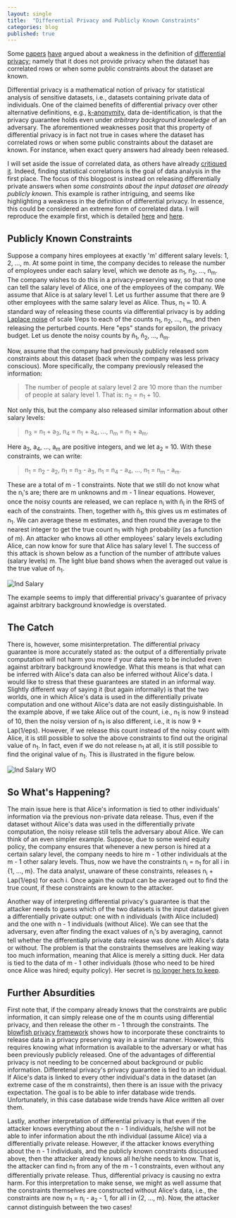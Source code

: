```yaml
---
layout: single
title:  "Differential Privacy and Publicly Known Constraints"
categories: blog
published: true
---
```


<p>Some <a href="http://www.cse.psu.edu/~duk17/papers/nflprivacy.pdf">papers</a> <a href="https://arxiv.org/pdf/1312.3913.pdf">have</a> argued about a weakness in the definition of <a href="https://people.csail.mit.edu/asmith/PS/sensitivity-tcc-final.pdf">differential privacy</a>; namely that it does not provide privacy when the dataset has correlated rows or when some public constraints about the dataset are known.</p>
  
<p>Differential privacy is a mathematical notion of privacy for statistical analysis of sensitive datasets, i.e., datasets containing private data of individuals. One of the claimed benefits of differential privacy over other alternative definitions, e.g., <a href="https://dataprivacylab.org/dataprivacy/projects/kanonymity/paper3.pdf">k-anonymity</a>, data de-identification, is that the privacy guarantee holds even under <i>arbitrary background knowledge</i> of an adversary. The aforementioned weaknesses posit that this property of differential privacy is in fact not true in cases where the dataset has correlated rows or when some public constraints about the dataset are known. For instance, when exact query answers had already been released.</p>

<p>I will set aside the issue of correlated data, as others have already <a href="https://github.com/frankmcsherry/blog/blob/master/posts/2016-08-29.md">critiqued</a> <a href="https://privacytools.seas.harvard.edu/files/privacytools/files/pdf_02.pdf">it</a>. Indeed, finding statistical correlations is the goal of data analysis in the first place. The focus of this blogpost is instead on releasing differentially private answers when <i>some constraints about the input dataset are already publicly known</i>. This example is rather intriguing, and seems like highlighting a weakness in the definition of differential privacy. In essence, this could be considered an extreme form of correlated data. I will reproduce the example first, which is detailed <a href="http://www.cse.psu.edu/~duk17/papers/nflprivacy.pdf">here</a> and <a href=https://arxiv.org/pdf/1312.3913.pdf>here</a>.</p>

<h2>Publicly Known Constraints</h2>

<p> Suppose a company hires employees at exactly 'm' different salary levels: 1, 2, ..., m. At some point in time, the company decides to release the number of employees under each salary level, which we denote as n<sub>1</sub>, n<sub>2</sub>, ..., n<sub>m</sub>. The company wishes to do this in a privacy-preserving way, so that no one can tell the salary level of Alice, one of the employees of the company. We assume that Alice is at salary level 1. Let us further assume that there are 9 other employees with the same salary level as Alice. Thus, n<sub>1</sub> = 10. A standard way of releasing these counts via differential privacy is by adding <a href="https://en.wikipedia.org/wiki/Laplace_distribution">Laplace noise</a> of scale 1/eps to each of the counts n<sub>1</sub>, n<sub>2</sub>, ..., n<sub>m</sub>, and then releasing the perturbed counts. Here "eps" stands for epsilon, the privacy budget. Let us denote the noisy counts by &ntilde<sub>1</sub>, &ntilde<sub>2</sub>, ..., &ntilde<sub>m</sub>.</p>

<p> Now, assume that the company had previously publicly released som constraints about this dataset (back when the company was less privacy conscious). More specifically, the company previously released the information:</p> 

<blockquote cite="https://www.huxley.net/bnw/four.html">
<p>The number of people at salary level 2 are 10 more than the number of people at salary level 1. That is: n<sub>2</sub> = n<sub>1</sub> + 10.</p>
</blockquote>

<p>Not only this, but the company also released similar information about other salary levels:</p>

<blockquote cite="https://www.huxley.net/bnw/four.html">
<p>n<sub>3</sub> = n<sub>1</sub> + a<sub>3</sub>, n<sub>4</sub> = n<sub>1</sub> + a<sub>4</sub>, ..., n<sub>m</sub> = n<sub>1</sub> + a<sub>m</sub>.</p>
</blockquote>

<p>Here a<sub>3</sub>, a<sub>4</sub>, ..., a<sub>m</sub> are positive integers, and we let a<sub>2</sub> = 10. With these constraints, we can write:</p>
<blockquote cite="https://www.huxley.net/bnw/four.html">
<p>n<sub>1</sub> = n<sub>2</sub> - a<sub>2</sub>, n<sub>1</sub> = n<sub>3</sub> - a<sub>3</sub>, n<sub>1</sub> = n<sub>4</sub> - a<sub>4</sub>, ..., n<sub>1</sub> = n<sub>m</sub> - a<sub>m</sub>.</p>
</blockquote>
These are a total of m - 1 constraints. Note that we still do not know what the n<sub>i</sub>'s are; there are m unknowns and m - 1 linear equations. However, once the noisy counts are released, we can replace n<sub>i</sub> with &ntilde<sub>i</sub> in the RHS of each of the constraints. Then, together with &ntilde<sub>1</sub>, this gives us m estimates of n<sub>1</sub>. We can average these m estimates, and then round the average to the nearest integer to get the true count n<sub>1</sub> with high probability (as a function of m). An attacker who knows all other employees' salary levels excluding Alice, can now know for sure that Alice has salary level 1. The success of this attack is shown below as a function of the number of attribute values (salary levels) m. The light blue band shows when the averaged out value is the true value of n<sub>1</sub>.</p>

<img src="https://hasghar.github.io/assets/images/dp-corr-ind-salary.png" alt="Ind Salary">

<p>The example seems to imply that differential privacy's guarantee of privacy against arbitrary background knowledge is overstated.</p>

<h2>The Catch</h2>

<p>There is, however, some misinterpretation. The differential privacy guarantee is more accurately stated as: the output of a differentially private computation will not harm you more if your data were to be included even against arbitrary background knowledge. What this means is that what can be inferred with Alice's data can also be inferred without Alice's data. I would like to stress that these guarantees are stated in an informal way. Slightly different way of saying it (but again informally) is that the two worlds, one in which Alice's data is used in the differentially private computation and one without Alice's data are not easily distinguishable. In the example above, if we take Alice out of the count, i.e., n<sub>1</sub> is now 9 instead of 10, then the noisy version of n<sub>1</sub> is also different, i.e., it is now 9 + Lap(1/eps). However, if we release this count instead of the noisy count with Alice, it is still possible to solve the above constraints to find out the original value of n<sub>1</sub>. In fact, even if we do not release n<sub>1</sub> at all, it is still possible to find the original value of n<sub>1</sub>. This is illustrated in the figure below.</p>  

<img src="https://hasghar.github.io/assets/images/dp-corr-ind-salary-wo.png" alt="Ind Salary WO">

<h2>So What's Happening?</h2>

<p>The main issue here is that Alice's information is tied to other individuals' information via the previous non-private data release. Thus, even if the dataset without Alice's data was used in the differentially private computation, the noisy release still tells the adversary about Alice. We can think of an even simpler example. Suppose, due to some weird equity policy, the company ensures that whenever a new person is hired at a certain salary level, the company needs to hire m - 1 other individuals at the m - 1 other salary levels. Thus, now we have the constraints n<sub>i</sub> = n<sub>1</sub> for all i in {1, ..., m}. The data analyst, unaware of these constraints, releases n<sub>i</sub> + Lap(1/eps) for each i. Once again the output can be averaged out to find the true count, if these constraints are known to the attacker.</p>

<p>Another way of interpreting differential privacy's guarantee is that the attacker needs to guess which of the two datasets is the input dataset given a differentially private output: one with n individuals (with Alice included) and the one with n - 1 individuals (without Alice). We can see that the adversary, even after finding the exact values of n<sub>i</sub>'s by averaging, cannot tell whether the differentially private data release was done with Alice's data or without. The problem is that the constraints themselves are leaking way too much information, meaning that Alice is merely a sitting duck. Her data is tied to the data of m - 1 other individuals (those who need to be hired once Alice was hired; equity policy). Her secret is <a href="https://github.com/frankmcsherry/blog/blob/master/posts/2016-08-29.md">no longer hers to keep</a>.</p>

<h2>Further Absurdities</h2>

<p>First note that, if the company already knows that the constraints are public information, it can simply release one of the m counts using differential privacy, and then release the other m - 1 through the constraints. The <a href="">blowfish privacy framework</a> shows how to incorporate these conctraints to release data in a privacy preserving way in a similar manner. However, this requires knowing what information is available to the adversary or what has been previously publicly released. One of the advantages of differential privacy is not needing to be concerned about background or public information. Differetenal privacy's privacy guarantee is tied to an individual. If Alice's data is linked to every other individual's data in the dataset (an extreme case of the m constraints), then there is an issue with the privacy expectation. The goal is to be able to infer database wide trends. Unfortunately, in this case database wide trends have Alice written all over them.</p> 
  
<p>Lastly, another interpretation of differential privacy is that even if the attacker knows everything about the n - 1 individuals, he/she will not be able to infer information about the nth individual (assume Alice) via a differentially private release. However, if the attacker knows everything about the n - 1 individuals, and the publicly known constraints discussed above, then the attacker already knows all he/she needs to know. That is, the attacker can find n<sub>1</sub> from any of the m - 1 constraints, even without any differentially private release. Thus, differential privacy is causing no extra harm. For this interpretation to make sense, we might as well assume that the constraints themselves are constructed without Alice's data, i.e., the constraints are now n<sub>1</sub> = n<sub>i</sub> - a<sub>2</sub> - 1, for all i in {2, ..., m}. Now, the attacker cannot distinguish between the two cases!</p>
